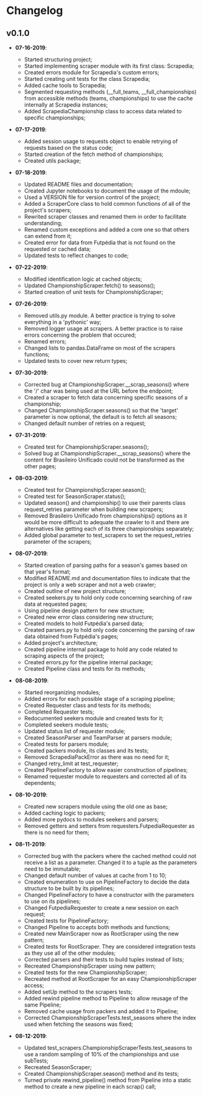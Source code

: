 Changelog
=========

## v0.1.0

* __07-16-2019__:
	* Started structuring project;
	* Started implementing scraper module with its first class: Scrapedia;
	* Created errors module for Scrapedia's custom errors;
	* Started creating unit tests for the class Scrapedia;
	* Added cache tools to Scrapedia;
	* Segmented requesting methods (\_\_full_teams, \_\_full_championships) from accessible methods (teams, championships) to use the cache internally at Scrapedia instances;
	* Added ScrapediaChampionship class to access data related to specific championships;

* __07-17-2019__:
	* Added session usage to requests object to enable retrying of requests based on the status code;
	* Started creation of the fetch method of championships;
	* Created utils package;

* __07-18-2019__:
	* Updated README files and documentation;
	* Created Jupyter notebooks to document the usage of the mdoule;
	* Used a VERSION file for version control of the project;
	* Added a ScraperCore class to hold common functions of all of the project's scrapers;
	* Rewrited scraper classes and renamed them in order to facilitate understanding;
	* Renamed custom exceptions and added a core one so that others can extend from it;
	* Created error for data from Futpédia that is not found on the requested or cached data;
	* Updated tests to reflect changes to code;

* __07-22-2019__:
	* Modified identification logic at cached objects;
	* Updated ChampionshipScraper.fetch() to seasons();
	* Started creation of unit tests for ChampionshipScraper;

* __07-26-2019__:
	* Removed utils.py module. A better practice is trying to solve everything in a 'pythonic' way;
	* Removed logger usage at scrapers. A better practice is to raise errors concerning the problem that occured;
	* Renamed errors;
	* Changed lists to pandas.DataFrame on most of the scrapers functions;
	* Updated tests to cover new return types;

* __07-30-2019__:
	* Corrected bug at ChampionshipScraper.\_\_scrap_seasons() where the '/' char was being used at the URL before the endpoint;
	* Created a scraper to fetch data concerning specific seasons of a championship;
	* Changed ChampionshipScraper.seasons() so that the 'target' parameter is now optional, the default is to fetch all seasons;
	* Changed default number of retries on a request;

* __07-31-2019__:
	* Created test for ChampionshipScraper.seasons();
	* Solved bug at ChampionshipScraper.\_\_scrap_seasons() where the content for Brasileiro Unificado could not be transformed as the other pages;

* __08-03-2019__:
	* Created test for ChampionshipScraper.season();
	* Created test for SeasonScraper.status();
	* Updated season() and championship() to use their parents class request_retries parameter when building new scrapers;
	* Removed Brasileiro Unificado from championships() options as it would be more difficult to adequate the crawler to it and there are alternatives like getting each of its three championships separately;
	* Added global parameter to test_scrapers to set the request_retries parameter of the scrapers;

* __08-07-2019__:
	* Started creation of parsing paths for a season's games based on that year's format;
	* Modified README.md and documentation files to indicate that the project is only a web scraper and not a web crawler; 
	* Created outline of new project structure;
	* Created seekers.py to hold only code concerning searching of raw data at requested pages;
	* Using pipeline design pattern for new structure;
	* Created new error class considering new structure;
	* Created models to hold Futpédia's parsed data;
	* Created parsers.py to hold only code concerning the parsing of raw data obtained from Futpédia's pages;
	* Added project's architecture;
	* Created pipeline internal package to hold any code related to scraping aspects of the project;
	* Created errors.py for the pipeline internal package;
	* Created Pipeline class and tests for its methods;

* __08-08-2019__:
	* Started reorganizing modules;
	* Added errors for each possible stage of a scraping pipeline;
	* Created Requester class and tests for its methods;
	* Completed Requester tests;
	* Redocumented seekers module and created tests for it;
	* Completed seekers module tests;
	* Updated status list of requester module;
	* Created SeasonParser and TeamParser at parsers module;
	* Created tests for parsers module;
	* Created packers module, its classes and its tests;
	* Removed ScrapediaPackError as there was no need for it;
	* Changed retry_limit at test_requester;
	* Created PipelineFactory to allow easier construction of pipelines;
	* Renamed requester module to requesters and corrected all of its dependents;

* __08-10-2019__:
	* Created new scrapers module using the old one as base;
	* Added caching logic to packers;
	* Added more pydocs to modules seekers and parsers;
	* Removed getters and setters from requesters.FutpediaRequester as there is no need for them;

* __08-11-2019__:
	* Corrected bug with the packers where the cached method could not receive a list as a parameter. Changed it to a tuple as the parameters need to be immutable;
	* Changed default number of values at cache from 1 to 10;
	* Created enumeration to use on PipelineFactory to decide the data structure to be built by its pipelines;
	* Changed PipelineFactory to have a constructor with the parameters to use on its pipelines;
	* Changed FutpediaRequester to create a new session on each request;
	* Created tests for PipelineFactory;
	* Changed Pipeline to accepts both methods and functions;
	* Created new MainScraper now as RootScraper using the new pattern;
	* Created tests for RootScraper. They are considered integration tests as they use all of the other modules;
	* Corrected parsers and their tests to build tuples instead of lists;
	* Recreated ChampionshipScraper using new pattern;
	* Created tests for the new ChampionshipScraper;
	* Recreated method at RootScraper for an easy ChampionshipScraper access;
	* Added setUp method to the scrapers tests;
	* Added rewind pipeline method to Pipeline to allow reusage of the same Pipeline;
	* Removed cache usage from packers and added it to Pipeline;
	* Corrected ChampionshipScraperTests.test_seasons where the index used when fetching the seasons was fixed;

* __08-12-2019__:
	* Updated test_scrapers.ChampionshipScraperTests.test_seasons to use a random sampling of 10% of the championships and use subTests;
	* Recreated SeasonScraper;
	* Created ChampionshipScraper.season() method and its tests;
	* Turned private rewind_pipeline() method from Pipeline into a static method to create a new pipeline in each scrap() call;
